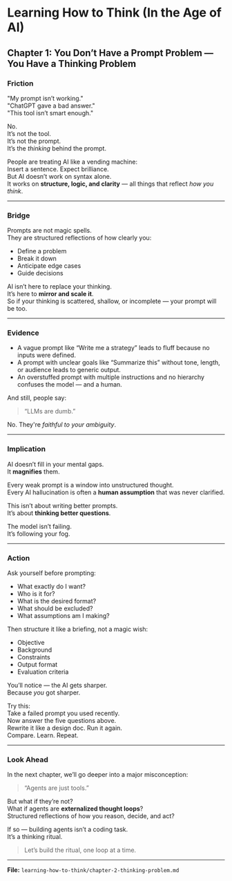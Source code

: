 # Learning How to Think (In the Age of AI)

## Chapter 1: You Don’t Have a Prompt Problem — You Have a Thinking Problem

### Friction

"My prompt isn’t working."  
"ChatGPT gave a bad answer."  
"This tool isn’t smart enough."

No.  
It’s not the tool.  
It’s not the prompt.  
It’s the *thinking* behind the prompt.

People are treating AI like a vending machine:  
Insert a sentence. Expect brilliance.  
But AI doesn’t work on syntax alone.  
It works on **structure, logic, and clarity** — all things that reflect *how you think*.

---

### Bridge

Prompts are not magic spells.  
They are structured reflections of how clearly you:
- Define a problem  
- Break it down  
- Anticipate edge cases  
- Guide decisions

AI isn’t here to replace your thinking.  
It’s here to **mirror and scale it**.  
So if your thinking is scattered, shallow, or incomplete — your prompt will be too.

---

### Evidence

- A vague prompt like “Write me a strategy” leads to fluff because no inputs were defined.  
- A prompt with unclear goals like “Summarize this” without tone, length, or audience leads to generic output.  
- An overstuffed prompt with multiple instructions and no hierarchy confuses the model — and a human.

And still, people say:  
> “LLMs are dumb.”

No. They're *faithful to your ambiguity*.

---

### Implication

AI doesn’t fill in your mental gaps.  
It **magnifies** them.

Every weak prompt is a window into unstructured thought.  
Every AI hallucination is often a **human assumption** that was never clarified.

This isn’t about writing better prompts.  
It’s about **thinking better questions**.

The model isn’t failing.  
It’s following your fog.

---

### Action

Ask yourself before prompting:
- What exactly do I want?
- Who is it for?
- What is the desired format?
- What should be excluded?
- What assumptions am I making?

Then structure it like a briefing, not a magic wish:
- Objective  
- Background  
- Constraints  
- Output format  
- Evaluation criteria

You’ll notice — the AI gets sharper.  
Because *you* got sharper.

Try this:  
Take a failed prompt you used recently.  
Now answer the five questions above.  
Rewrite it like a design doc. Run it again.  
Compare. Learn. Repeat.

---

### Look Ahead

In the next chapter, we’ll go deeper into a major misconception:  
> “Agents are just tools.”

But what if they’re not?  
What if agents are **externalized thought loops**?  
Structured reflections of how you reason, decide, and act?

If so — building agents isn’t a coding task.  
It’s a thinking ritual.

> Let’s build the ritual, one loop at a time.

---

**File:** `learning-how-to-think/chapter-2-thinking-problem.md`